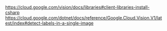 ﻿https://cloud.google.com/vision/docs/libraries#client-libraries-install-csharp
https://cloud.google.com/dotnet/docs/reference/Google.Cloud.Vision.V1/latest/index#detect-labels-in-a-single-image
